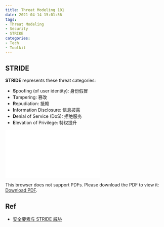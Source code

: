 ```yaml
---
title: Threat Modeling 101
date: 2021-04-14 15:01:56
tags:
- Threat Modeling
- Security
- STRIKE
categories:
- Tech
- Toolkit
---
```


## STRIDE
**STRIDE** represents these threat categories:
* **S**poofing (of user identity): 身份假冒
* **T**ampering: 篡改
* **R**epudiation: 抵赖
* **I**nformation Disclosure: 信息披露
* **D**enial of Service (DoS): 拒绝服务
* **E**levation of Privilege: 特权提升

<object data="/PDF/strike-threat-modeling-101.pdf" type="application/pdf" width="800px" height="800px">
    <embed src="/PDF/strike-threat-modeling-101.pdf">
        <p>This browser does not support PDFs. Please download the PDF to view it: <a href="https://binarywoodb.github.io/PDF/strike-threat-modeling-101.pdf">Download PDF</a>.</p>
    </embed>
</object>

## Ref
* [安全要素与 STRIDE 威胁](https://juejin.cn/post/6844903469732593672)